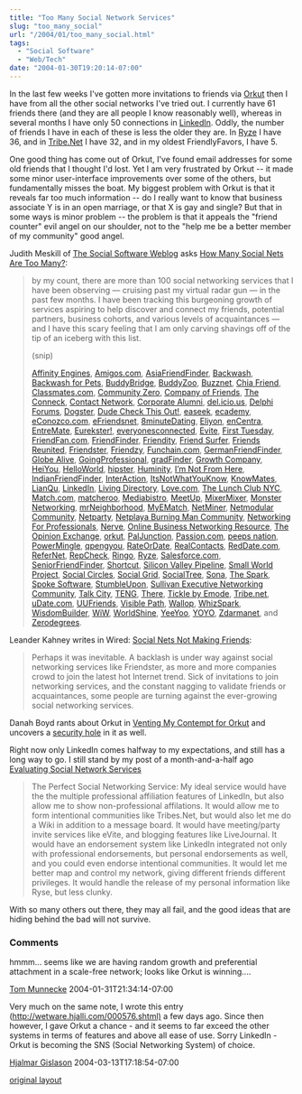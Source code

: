 ```yaml
---
title: "Too Many Social Network Services"
slug: "too_many_social"
url: "/2004/01/too_many_social.html"
tags:
  - "Social Software"
  - "Web/Tech"
date: "2004-01-30T19:20:14-07:00"
---
```

<p>In the last few weeks I've gotten more invitations to friends via <a href="http://www.orkut.com/Profile.aspx?uid=2789681602836776519">Orkut</a> then I have from all the other social networks I've tried out. I currently have 61 friends there (and they are all people I know reasonably well), whereas in several months I have only 50 connections in <a href="http://www.linkedin.com/profile?viewProfile=&amp;key=62844">LinkedIn</a>. Oddly, the number of friends I have in each of these is less the older they are. In <a href="http://www.ryze.com/go/ChristopherA">Ryze</a> I have 36, and in <a href="http://cluster.tribe.net/tribe/servlet/template/pub,pcard,PeopleCard.vm?personid=ce34093a-3c72-4954-b52f-3d6bc51884af">Tribe.Net</a> I have 32, and in my oldest FriendlyFavors, I have 5.</p>
<p>One good thing has come out of Orkut, I've found email addresses for some old friends that I thought I'd lost. Yet I am very frustrated by Orkut -- it made some minor user-interface improvements over some of the others, but fundamentally misses the boat. My biggest problem with Orkut is that it reveals far too much information -- do I really want to know that business associate Y is in an open marriage, or that X is gay and single? But that in some ways is minor problem -- the problem is that it appeals the "friend counter" evil angel on our shoulder, not to the "help me be a better member of my community" good angel.</p>
<p>Judith Meskill of <a href="http://socialsoftware.weblogsinc.com/">The Social Software Weblog</a> asks <a href="http://socialsoftware.weblogsinc.com/entry/6832739961761474/">How Many Social Nets Are Too Many?</a>:<br />
<blockquote>by my count, there are more than 100 social networking services that I have been observing — cruising past my virtual radar gun — in the past few months. I have been tracking this burgeoning growth of services aspiring to help discover and connect my friends, potential partners, business cohorts, and various levels of acquaintances — and I have this scary feeling that I am only carving shavings off of the tip of an iceberg with this list.<p/>(snip)<p/><p><a href="http://www.affinityengines.com/" title="Affinity Engines">Affinity Engines</a>, <a href="http://amigos.com/" title="Amigos.com">Amigos.com</a>, <a href="http://www.asiafriendfinder.com/" title="AsiaFriendFinder">AsiaFriendFinder</a>, <a href="http://www.backwash.com/magazine.php" title="Backwash">Backwash</a>, <a href="http://backwashpets.com/magazine.php" title="Backwash for Pets">Backwash for Pets</a>, <a href="http://www.buddybridge.com/" title="BuddyBridge">BuddyBridge</a>, <a href="http://buddyzoo.com/" title="BuddyZoo">BuddyZoo</a>, <a title="Buzznet" href="http://buzznet.com/">Buzznet</a>, <a href="http://www.chiafriend.com/" title="Chia Friend">Chia Friend</a>, <a href="http://www.classmates.com/" title="Classmates.com">Classmates.com</a>, <a href="http://www.communityzero.com/" title="Community Zero">Community Zero</a>, <a href="http://www.fastcompany.com/cof/" title="Company of Friends">Company of Friends</a>, <a href="http://www.theconneck.com/" title="The Conneck">The Conneck</a>, <a href="http://www.contactnetworkcorp.com/" title="Contact Network">Contact Network</a>, <a href="http://www.corporatealumni.com/" title="Corporate Alumni">Corporate Alumni</a>, <a title="del.icio.us" href="http://del.icio.us/doc/about">del.icio.us</a>, <a href="http://www.delphiforums.com/" title="Delphi Forums">Delphi Forums</a>, <a title="Dogster" href="http://www.dogster.com/">Dogster</a>, <a href="http://www.dudecheckthisout.com/" title="Dude Check This Out">Dude Check This Out!</a>, <a href="http://www.easeek.com/" title="easeek">easeek</a>, <a href="http://www.ecademy.com/" title="ecademy">ecademy</a>, <a title="eConozco.com" href="https://www.econozco.com/">eConozco.com</a>, <a href="http://www.efriendsnet.com/" title="eFriendsnet">eFriendsnet</a>, <a href="http://www.8minutedating.com/" title="8minuteDating">8minuteDating</a>, <a href="http://www.eliyon.com/" title="Eliyon">Eliyon</a>, <a href="http://www.encentra.com/" title="enCentra">enCentra</a>, <a title="EntreMate" href="http://www.entremate.com/">EntreMate</a>, <a href="http://eurekster.com/" title="Eurekster!">Eurekster!</a>, <a href="http://www.everyonesconnected.com/" title="everyonesconnected">everyonesconnected</a>, <a href="http://www.evite.com/" title="Evite">Evite</a>, <a href="http://firsttuesday.com/" title="First Tuesday">First Tuesday</a>, <a title="FriendFan.com" href="http://www.friendfan.com/">FriendFan.com</a>, <a href="http://friendfinderinc.com/corporate/" title="FriendFinder">FriendFinder</a>, <a href="http://friendity.de/index.jsp" title="Friendity">Friendity</a>, <a href="http://www.friendsurfer.com/" title="Friend Surfer">Friend Surfer</a>, <a href="http://www.friendsreunited.com/" title="Friends Reunited">Friends Reunited</a>, <a href="http://www.friendster.com/index.jsp" title="Friendster">Friendster</a>, <a href="http://www.friendzy.com/" title="Friendzy">Friendzy</a>, <a title="Funchain.com" href="http://www.funchain.com/">Funchain.com</a>, <a href="http://www.germanfriendfinder.com/" title="GermanFriendFinder">GermanFriendFinder</a>, <a href="http://www.globealive.com/" title="Globe Alive">Globe Alive</a>, <a href="http://www.goingprofessional.com/" title="GoingProfessional">GoingProfessional</a>, <a href="http://www.gradfinder.com/" title="gradFinder">gradFinder</a>, <a href="http://www.growingco.com/" title="Growth Company">Growth Company</a>, <a href="http://www.heiyou.com/" title="HeiYou">HeiYou</a>, <a href="http://www.helloworld.com/" title="HelloWorld">HelloWorld</a>, <a href="http://www.hipstir.com/" title="hipster">hipster</a>, <a href="http://www.huminity.com/" title="Huminity">Huminity</a>, <a href="http://www.imnotfromhere.com/" title="I'm Not From Here">I&#8217;m Not From Here</a>, <a href="http://www.indianfriendfinder.com/" title="IndianFriendFinder">IndianFriendFinder</a>, <a href="http://www.interfacesoftware.com/products/interaction/ia_summary.cfm" title="InterAction">InterAction</a>, <a href="http://www.itsnotwhatyouknow.com/" title="ItsNotWhatYouKnow">ItsNotWhatYouKnow</a>, <a href="http://www.knowmates.com/" title="KnowMates">KnowMates</a>, <a href="http://lianqu.com.cn/" title="LianQu">LianQu</a>, <a href="https://www.linkedin.com/" title="LinkedIn">LinkedIn</a>, <a href="http://www.livingdirectory.org/" title="Living Directory">Living Directory</a>, <a href="http://love.com/" title="Love.com">Love.com</a>, <a href="http://www.thelunchclub.net/" title="The Lunch Club NYC">The Lunch Club NYC</a>, <a href="http://match.com/" title="Match.com">Match.com</a>, <a href="http://www.matcheroo.com/" title="matcheroo">matcheroo</a>, <a href="http://mediabistro.com/" title="Mediabistro">Mediabistro</a>, <a href="http://www.meetup.com/" title="MeetUp">MeetUp</a>, <a title="MixerMixer" href="http://www.mixermixer.com/">MixerMixer</a>, <a href="http://network.monster.com/NewEntry.aspx?mode=one" title="Monster Networking">Monster Networking</a>, <a href="http://www.mrneighborhood.com/" title="mrNeighborhood">mrNeighborhood</a>, <a href="http://www.myematch.com/" title="MyEMatch">MyEMatch</a>, <a href="http://www.netminer.com/" title="NetMiner">NetMiner</a>, <a href="http://www.netmodular.com/" title="Netmodular Community">Netmodular Community</a>, <a href="http://www.netparty.com/" title="Netparty">Netparty</a>, <a href="http://www.netplaya.com/" title="Netplaya Burning Man Community">Netplaya Burning Man Community</a>, <a href="http://www.networkingforprofessionals.com/" title="Networking For Professionals">Networking For Professionals</a>, <a href="http://www.nerve.com/" title="Nerve">Nerve</a>, <a href="http://www.onlinebusinessnetworking.com/" title="Online Business Networking Resource">Online Business Networking Resource</a>, <a href="https://www.opinion-exchange.com/" title="The Opinion Exchange">The Opinion Exchange</a>, <a href="http://www.orkut.com/" title="orkut">orkut</a>, <a href="http://www.paljunction.com/" title="PalJunction">PalJunction</a>, <a href="http://passion.com/" title="Passion.com">Passion.com</a>, <a href="http://www.peepsnation.com/" title="peeps nation">peeps nation</a>, <a href="http://www.powermingle.com/home.asp" title="PowerMingle">PowerMingle</a>, <a href="http://www.qpengyou.com/" title="qpengyou">qpengyou</a>, <a href="http://www.rateordate.com/" title="RateOrDate">RateOrDate</a>, <a href="http://www.realcontacts.com/" title="RealContacts">RealContacts</a>, <a title="RedDate.com" href="http://www.reddate.com/">RedDate.com</a>, <a href="http://www.refernet.net/" title="ReferNet">ReferNet</a>, <a href="http://www.repcheck.com/" title="RepCheck">RepCheck</a>, <a href="http://www.ringo.com/" title="Ringo">Ringo</a>, <a href="http://www.ryze.com/" title="Ryze">Ryze</a>, <a href="http://www.salesforce.com/us/index.jsp" title="Salesforce.com">Salesforce.com</a>, <a href="http://www.seniorfriendfinder.com/" title="SeniorFriendFinder">SeniorFriendFinder</a>, <a href="http://www.shortcut.nu/" title="Shortcut">Shortcut</a>, <a href="http://www.siliconvalleypipeline.com/" title="Silicon Valley Pipeline">Silicon Valley Pipeline</a>, <a href="http://smallworld.columbia.edu/" title="Small World Project">Small World Project</a>, <a href="http://www.socialcircles.com/" title="Social Circles">Social Circles</a>, <a href="http://www.socialgrid.com/" title="Social Grid">Social Grid</a>, <a href="http://socialtree.com/" title="SocialTree">SocialTree</a>, <a href="http://www.sona.com/" title="Sona">Sona</a>, <a href="http://www.thespark.com/" title="The Spark">The Spark</a>, <a href="http://www.spoke.com/" title="Spoke Software">Spoke Software</a>, <a href="http://www.stumbleupon.com/" title="StumbleUpon">StumbleUpon</a>, <a href="http://www.sullivanexecutive.com/community.html" title="Sullivan Executive Networking Community">Sullivan Executive Networking Community</a>, <a href="http://www.talkcity.com/" title="Talk City">Talk City</a>, <a href="http://teng.scottopia.com/" title="TENG">TENG</a>, <a href="http://www.there.com/" title="There">There</a>, <a href="http://www.emode.com/" title="Tickle by Emode">Tickle by Emode</a>, <a href="http://cluster.tribe.net/tribe/servlet/" title="Tribe.net">Tribe.net</a>, <a href="http://www.udate.com/" title="uDate.com">uDate.com</a>, <a href="http://www.uufriends.com/" title="UUFriends">UUFriends</a>, <a href="http://www.visiblepath.com/" title="visiblepath">Visible Path</a>, <a href="http://mywallop.com/" title="Wallop">Wallop</a>, <a title="WhizSpark" href="http://www.whizspark.com/">WhizSpark</a>, <a target=" _blank=" href="http://www.wisdombuilder.com/" title="WisdomBuilder">WisdomBuilder</a>, <a title="WiW" href="http://www.wiw.hu/hu/index.php">WiW</a>, <a href="http://www.worldshine.com/" title="WorldShine (the rebirth of sixdegrees.com)">WorldShine</a>, <a href="http://www.yeeyoo.com/" title="YeeYoo">YeeYoo</a>, <a href="http://www.yoyonet.cn/" title="YOYO">YOYO</a>, <a href="http://www.zdarmanet.net/" title="Zdarmanet">Zdarmanet</a>, and <a href="http://www.zerodegrees.com/" title="Zerodegrees">Zerodegrees</a>.</blockquote></p>
<p>Leander Kahney writes in Wired: <a title="Wired News: Social Nets Not Making Friends" href="http://www.wired.com/news/culture/0,1284,62070,00.html?tw=wn_tophead_3">Social Nets Not Making Friends</a>:<br />
<blockquote>Perhaps it was inevitable. A backlash is under way against social networking services like Friendster, as more and more companies crowd to join the latest hot Internet trend. Sick of invitations to join networking services, and the constant nagging to validate friends or acquaintances, some people are turning against the ever-growing social networking services.</blockquote></p>
<p>Danah Boyd rants about Orkut in <a href="http://www.zephoria.org/thoughts/archives/2004/01/30/venting_my_contempt_for_orkut.html">Venting My Contempt for Orkut</a> and uncovers a <a href="http://www.zephoria.org/thoughts/archives/2004/01/30/orkut_pissyness_round_2.html">security hole</a> in it as well.</p>
<p>Right now only LinkedIn comes halfway to my expectations, and still has a long way to go. I still stand by my post of a month-and-a-half ago <a href="/2003/12/evaluating_soci.html">Evaluating Social Network Services</a><br />
<blockquote>The Perfect Social Networking Service: My ideal service would have the the multiple professional affiliation features of LinkedIn, but also allow me to show non-professional affilations. It would allow me to form intentional communities like Tribes.Net, but would also let me do a Wiki in addition to a message board. It would have meeting/party invite services like eVite, and blogging features like LiveJournal. It would have an endorsement system like LinkedIn integrated not only with professional endorsements, but personal endorsements as well, and you could even endorse intentional communities. It would let me better map and control my network, giving different friends different privileges. It would handle the release of my personal information like Ryse, but less clunky. </blockquote></p>
<p>With so many others out there, they may all fail, and the good ideas that are hiding behind the bad will not survive.<br />
</p>
<footer><h3>Comments</h3>
<div class="u-comment h-cite">
<p class="p-content p-name">hmmm... seems like we are having random growth and preferential attachment in a scale-free network; looks like Orkut is winning....
</p>
<a class="u-author h-card" href="http://www.munnecke.com/blog">Tom Munnecke</a>
<time class="dt-published" datetime="2004-01-31T21:34:14-07:00">2004-01-31T21:34:14-07:00</time>
</div>
<div class="u-comment h-cite">
<p class="p-content p-name">Very much on the same note, I wrote this entry (<a href="http://wetware.hjalli.com/000576.shtml)">http://wetware.hjalli.com/000576.shtml)</a> a few days ago. Since then however, I gave Orkut a chance - and it seems to far exceed the other systems in terms of features and above all ease of use. Sorry LinkedIn - Orkut is becoming the SNS (Social Networking System) of choice.
</p>
<a class="u-author h-card" href="http://wetware.hjalli.com">Hjalmar Gislason</a>
<time class="dt-published" datetime="2004-03-13T17:18:54-07:00">2004-03-13T17:18:54-07:00</time>
</div>
</footer>
<p class="previous"><a href="/previous/2004/01/too_many_social.html" rel="syndication nofollow" class="u-syndication" >original layout</a></p>
